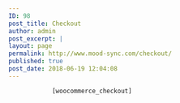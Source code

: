 ```yaml
---
ID: 98
post_title: Checkout
author: admin
post_excerpt: |
layout: page
permalink: http://www.mood-sync.com/checkout/
published: true
post_date: 2018-06-19 12:04:08
---
```


				[woocommerce_checkout]